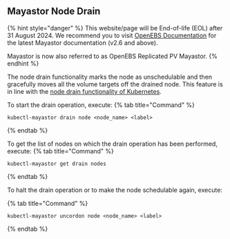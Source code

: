 ## Mayastor Node Drain

{% hint style="danger" %}
This website/page will be End-of-life (EOL) after 31 August 2024. We recommend you to visit [OpenEBS Documentation](https://openebs.io/docs/user-guides/replicated-storage-user-guide/replicated-pv-mayastor/rs-installation) for the latest Mayastor documentation (v2.6 and above).
 
Mayastor is now also referred to as OpenEBS Replicated PV Mayastor.
{% endhint %}

The node drain functionality marks the node as unschedulable and then gracefully moves all the volume targets off the drained node. 
This feature is in line with the [node drain functionality of Kubernetes](https://kubernetes.io/docs/tasks/administer-cluster/safely-drain-node/).


To start the drain operation, execute:
{% tab title="Command" %}
```text
kubectl-mayastor drain node <node_name> <label>
```
{% endtab %}

To get the list of nodes on which the drain operation has been performed, execute:
{% tab title="Command" %}
```text
kubectl-mayastor get drain nodes
```
{% endtab %}

To halt the drain operation or to make the node schedulable again, execute:

{% tab title="Command" %}
```text
kubectl-mayastor uncordon node <node_name> <label>
```
{% endtab %}